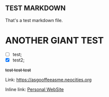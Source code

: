 
## TEST MARKDOWN

That's a test markdown file.

# ANOTHER GIANT TEST

- [ ] test;
- [x] test2;

~~test test test~~

Link: <https://asgooffeeasme.neocities.org>

Inline link: [Personal WebSite](https://asgooffeeasme.neocities.org)
